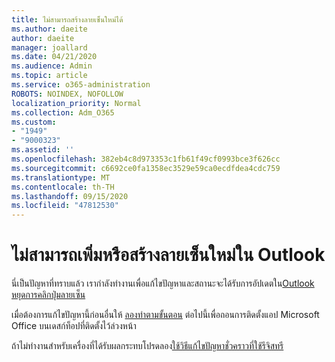 ```yaml
---
title: ไม่สามารถสร้างลายเซ็นใหม่ได้
ms.author: daeite
author: daeite
manager: joallard
ms.date: 04/21/2020
ms.audience: Admin
ms.topic: article
ms.service: o365-administration
ROBOTS: NOINDEX, NOFOLLOW
localization_priority: Normal
ms.collection: Adm_O365
ms.custom:
- "1949"
- "9000323"
ms.assetid: ''
ms.openlocfilehash: 382eb4c8d973353c1fb61f49cf0993bce3f626cc
ms.sourcegitcommit: c6692ce0fa1358ec3529e59ca0ecdfdea4cdc759
ms.translationtype: MT
ms.contentlocale: th-TH
ms.lasthandoff: 09/15/2020
ms.locfileid: "47812530"
---
```

# <a name="cannot-add-or-create-a-new-signature-in-outlook"></a>ไม่สามารถเพิ่มหรือสร้างลายเซ็นใหม่ใน Outlook

นี่เป็นปัญหาที่ทราบแล้ว เรากำลังทำงานเพื่อแก้ไขปัญหาและสถานะจะได้รับการอัปเดตใน[Outlook หยุดการคลิกปุ่มลายเซ็น](https://support.office.com/article/c70b36c2-66ca-401c-ab45-f29a46495d02)

เมื่อต้องการแก้ไขปัญหานี้ก่อนอื่นให้ [ลองทำตามขั้นตอน](https://support.office.com/article/c70b36c2-66ca-401c-ab45-f29a46495d02) ต่อไปนี้เพื่อถอนการติดตั้งแอป Microsoft Office บนเดสก์ท็อปที่ติดตั้งไว้ล่วงหน้า 

ถ้าไม่ทำงานสำหรับเครื่องที่ได้รับผลกระทบโปรดลอง[ใช้วิธีแก้ไขปัญหาชั่วคราวที่ใช้รีจิสทรี](https://support.office.com/article/c70b36c2-66ca-401c-ab45-f29a46495d02)